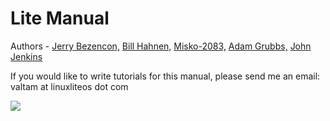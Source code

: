 Lite Manual
================

Authors - [Jerry Bezencon,](https://github.com/linuxlite/) [Bill Hahnen,](https://github.com/gold-finger/) [Misko-2083,](https://github.com/Misko-2083/) [Adam Grubbs,](https://github.com/argrubbs/) [John Jenkins](https://github.com/shaggytwodope/)

If you would like to write tutorials for this manual,
please send me an email: valtam at linuxliteos dot com

![](http://i.imgur.com/cxxlcHm.png)
